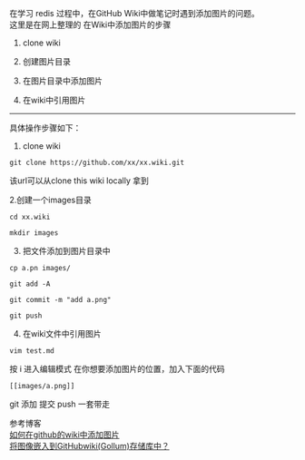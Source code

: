 在学习 redis 过程中，在GitHub Wiki中做笔记时遇到添加图片的问题。  
这里是在网上整理的 在Wiki中添加图片的步骤  

1. clone wiki  

2. 创建图片目录  

3. 在图片目录中添加图片  

4. 在wiki中引用图片  

***
具体操作步骤如下：  

1. clone wiki   

`git clone https://github.com/xx/xx.wiki.git  `

该url可以从clone this wiki locally 拿到  

2.创建一个images目录  

`cd xx.wiki  `

`mkdir images  `

3. 把文件添加到图片目录中  

`cp a.pn images/  `

`git add -A  `

`git commit -m "add a.png"  `

`git push  `

4.  在wiki文件中引用图片  

`vim test.md`

按 i 进入编辑模式 在你想要添加图片的位置，加入下面的代码

`[[images/a.png]]  `

git 添加 提交 push 一套带走  

参考博客  
<a href="https://blog.csdn.net/ge23456789/article/details/77338242">如何在github的wiki中添加图片</a>   
<a href="https://cloud.tencent.com/developer/ask/75655">将图像嵌入到GitHubwiki(Gollum)存储库中？</a>  
